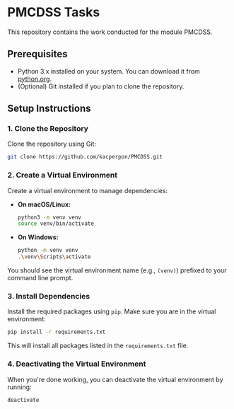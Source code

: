 # PMCDSS Tasks

This repository contains the work conducted for the module PMCDSS.

## Prerequisites

- Python 3.x installed on your system. You can download it from [python.org](https://www.python.org/downloads/).
- (Optional) Git installed if you plan to clone the repository.

## Setup Instructions

### 1. Clone the Repository

Clone the repository using Git:

```bash
git clone https://github.com/kacperpon/PMCDSS.git
```

### 2. Create a Virtual Environment

Create a virtual environment to manage dependencies:

- **On macOS/Linux:**

  ```bash
  python3 -m venv venv
  source venv/bin/activate
  ```

- **On Windows:**

  ```bash
  python -m venv venv
  .\venv\Scripts\activate
  ```

You should see the virtual environment name (e.g., `(venv)`) prefixed to your command line prompt.

### 3. Install Dependencies

Install the required packages using `pip`. Make sure you are in the virtual environment:

```bash
pip install -r requirements.txt
```

This will install all packages listed in the `requirements.txt` file.


### 4. Deactivating the Virtual Environment

When you're done working, you can deactivate the virtual environment by running:

```bash
deactivate
```
